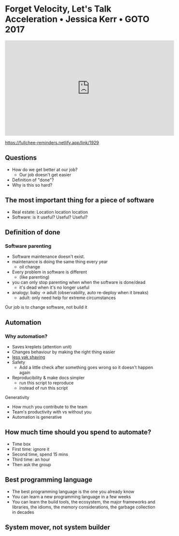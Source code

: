 # Forget Velocity, Let's Talk Acceleration • Jessica Kerr • GOTO 2017

<iframe width="560" height="315" src="https://www.youtube.com/embed/Lbcyyu8XB_Y?start=30" title="YouTube video player" frameborder="0" allow="accelerometer; autoplay; clipboard-write; encrypted-media; gyroscope; picture-in-picture" allowfullscreen></iframe>

https://fullchee-reminders.netlify.app/link/1929

## Questions

-   How do we get better at our job?
    -   Our job doesn't get easier
-   Definition of "done"?
-   Why is this so hard?

## The most important thing for a piece of software

-   Real estate: Location location location
-   Software: is it useful? Useful? Useful?

## Definition of done

### Software parenting

-   Software maintenance doesn't exist.
-   maintenance is doing the same thing every year
    -   oil change
-   Every problem in software is different
    -   (like parenting)
-   you can only stop parenting when when the software is done/dead
    -   it's dead when it's no longer useful
-   analogy: baby -> adult (observability, auto re-deploy when it breaks)
    -   adult: only need help for extreme circumstances

Our job is to change software, not build it

## Automation

### Why automation?

-   Saves kreplets (attention unit)
-   Changes behaviour by making the right thing easier
-   [less yak shaving](https://fullchee-reminders.netlify.app/link/1928)
-   Safety
    -   Add a little check after something goes wrong so it doesn't happen again
-   Reproducibility & make docs simpler
    -   run this script to reproduce
    -   instead of run this script

Generativity

-   How much you contribute to the team
-   Team's productivity with vs without you
-   Automation is generative

## How much time should you spend to automate?

-   Time box
-   First time: ignore it
-   Second time, spend 15 mins
-   Third time: an hour
-   Then ask the group

## Best programming language

-   The best programming language is the one you already know
-   You can learn a new programming language in a few weeks
-   You can learn the build tools, the ecosystem, the major frameworks and libraries, the idioms, the memory considerations, the garbage collection in decades

## System mover, not system builder
